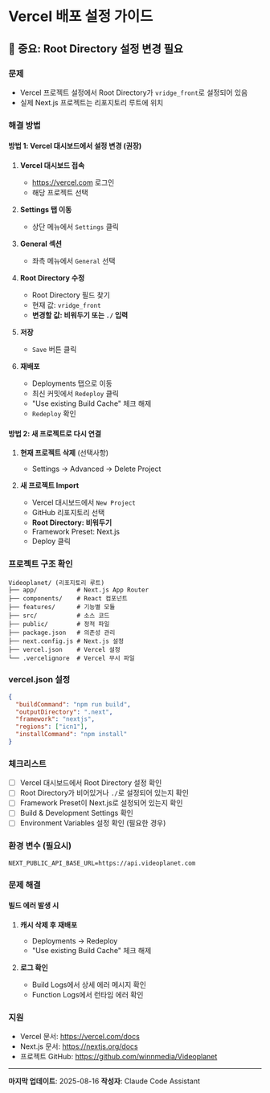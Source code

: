 # Vercel 배포 설정 가이드

## 🚨 중요: Root Directory 설정 변경 필요

### 문제
- Vercel 프로젝트 설정에서 Root Directory가 `vridge_front`로 설정되어 있음
- 실제 Next.js 프로젝트는 리포지토리 루트에 위치

### 해결 방법

#### 방법 1: Vercel 대시보드에서 설정 변경 (권장)

1. **Vercel 대시보드 접속**
   - https://vercel.com 로그인
   - 해당 프로젝트 선택

2. **Settings 탭 이동**
   - 상단 메뉴에서 `Settings` 클릭

3. **General 섹션**
   - 좌측 메뉴에서 `General` 선택

4. **Root Directory 수정**
   - Root Directory 필드 찾기
   - 현재 값: `vridge_front`
   - **변경할 값: 비워두기 또는 `./` 입력**

5. **저장**
   - `Save` 버튼 클릭

6. **재배포**
   - Deployments 탭으로 이동
   - 최신 커밋에서 `Redeploy` 클릭
   - "Use existing Build Cache" 체크 해제
   - `Redeploy` 확인

#### 방법 2: 새 프로젝트로 다시 연결

1. **현재 프로젝트 삭제** (선택사항)
   - Settings → Advanced → Delete Project

2. **새 프로젝트 Import**
   - Vercel 대시보드에서 `New Project`
   - GitHub 리포지토리 선택
   - **Root Directory: 비워두기**
   - Framework Preset: Next.js
   - Deploy 클릭

### 프로젝트 구조 확인

```
Videoplanet/ (리포지토리 루트)
├── app/           # Next.js App Router
├── components/    # React 컴포넌트
├── features/      # 기능별 모듈
├── src/           # 소스 코드
├── public/        # 정적 파일
├── package.json   # 의존성 관리
├── next.config.js # Next.js 설정
├── vercel.json    # Vercel 설정
└── .vercelignore  # Vercel 무시 파일
```

### vercel.json 설정

```json
{
  "buildCommand": "npm run build",
  "outputDirectory": ".next",
  "framework": "nextjs",
  "regions": ["icn1"],
  "installCommand": "npm install"
}
```

### 체크리스트

- [ ] Vercel 대시보드에서 Root Directory 설정 확인
- [ ] Root Directory가 비어있거나 `./`로 설정되어 있는지 확인
- [ ] Framework Preset이 Next.js로 설정되어 있는지 확인
- [ ] Build & Development Settings 확인
- [ ] Environment Variables 설정 확인 (필요한 경우)

### 환경 변수 (필요시)

```
NEXT_PUBLIC_API_BASE_URL=https://api.videoplanet.com
```

### 문제 해결

#### 빌드 에러 발생 시

1. **캐시 삭제 후 재배포**
   - Deployments → Redeploy
   - "Use existing Build Cache" 체크 해제

2. **로그 확인**
   - Build Logs에서 상세 에러 메시지 확인
   - Function Logs에서 런타임 에러 확인

### 지원

- Vercel 문서: https://vercel.com/docs
- Next.js 문서: https://nextjs.org/docs
- 프로젝트 GitHub: https://github.com/winnmedia/Videoplanet

---

**마지막 업데이트**: 2025-08-16
**작성자**: Claude Code Assistant
